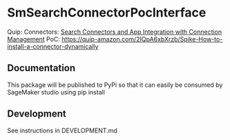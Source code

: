 # SmSearchConnectorPocInterface

Quip: 
Connectors: [Search Connectors and App Integration with Connection Management](https://quip-amazon.com/VQl0AfzxsWAb/Search-Connectors-and-App-Integration-with-Connection-Management)
PoC: https://quip-amazon.com/2IQpA6xbXrzb/Spike-How-to-install-a-connector-dynamically

## Documentation
This package will be published to PyPi so that it can easily be consumed by SageMaker studio using pip install

## Development

See instructions in DEVELOPMENT.md
